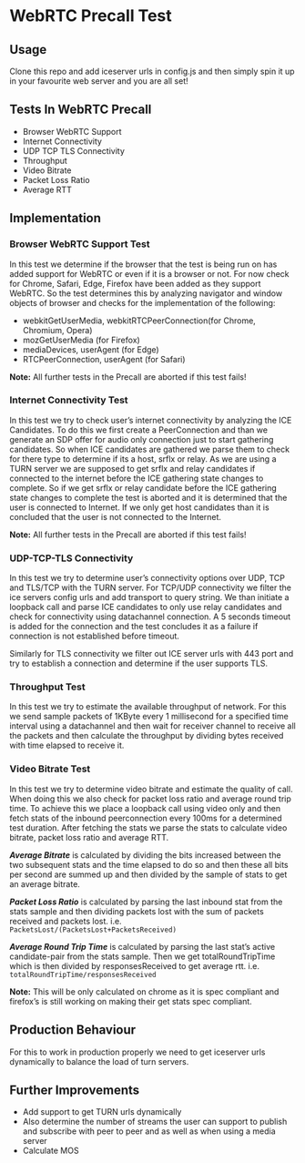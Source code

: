 # WebRTC Precall Test

## Usage
Clone this repo and add iceserver urls in config.js and then simply spin it up in your favourite web server and you are all set!

## Tests In WebRTC Precall
+ Browser WebRTC Support
+ Internet Connectivity
+ UDP TCP TLS Connectivity
+ Throughput
+ Video Bitrate
+ Packet Loss Ratio
+ Average RTT


## Implementation
### Browser WebRTC Support Test
In this test we determine if the browser that the test is being run on has added support for WebRTC or even if it is a browser or not. For now check for Chrome, Safari, Edge, Firefox have been added as they support WebRTC. So the test determines this by analyzing navigator and window objects of browser and checks for the implementation of the following:
- webkitGetUserMedia, webkitRTCPeerConnection(for Chrome, Chromium, Opera) 
- mozGetUserMedia (for Firefox)
- mediaDevices, userAgent (for Edge)
- RTCPeerConnection, userAgent (for Safari)

**Note:** All further tests in the Precall are aborted if this test fails!

### Internet Connectivity Test
In this test  we try to check user’s internet connectivity by analyzing the ICE Candidates. 
To do this we first create a PeerConnection and than we generate an SDP offer for audio only connection just to start gathering candidates. So when ICE candidates are gathered we parse them to check for there type to determine if its a host, srflx or relay. As we are using a TURN server we are supposed to get srflx and relay candidates if connected to the internet before the ICE gathering state changes to complete. So if we get srflx or relay candidate before the ICE gathering state changes to complete the test is aborted and it is determined that the user is connected to Internet. If we only get host candidates than it is concluded that the user is not connected to the Internet.

**Note:** All further tests in the Precall are aborted if this test fails!



### UDP-TCP-TLS Connectivity
In this test we try to determine user’s connectivity options over UDP, TCP and TLS/TCP with the TURN server. 
For TCP/UDP connectivity we filter the ice servers config urls and add transport to query string. We than initiate a loopback call and parse ICE candidates to only use relay candidates and check for connectivity using datachannel connection.
A 5 seconds timeout is added for the connection and the test concludes it as a failure if connection is not established before timeout.

Similarly for TLS connectivity we filter out ICE server urls with 443 port and try to establish a connection and determine if the user supports TLS.

### Throughput Test
In this test we try to estimate the available throughput of network.
For this we send sample packets of 1KByte every 1 millisecond for a specified time interval using a datachannel and then wait for  receiver channel to receive all the packets and then calculate the throughput by dividing bytes received with time elapsed to receive it.

### Video Bitrate Test
In this test we try to determine video bitrate and estimate the quality of call. When doing this we also check for packet loss ratio and average round trip time.
To achieve this we place a loopback call using video only and then fetch stats of the inbound peerconnection  every 100ms for a determined test duration. After fetching the stats we parse the stats to calculate video bitrate, packet loss ratio and average RTT.

**_Average Bitrate_** is calculated by dividing the bits increased between the two subsequent stats and the time elapsed to do so and then these all bits per second are summed up and then divided by the sample of stats to get an average bitrate. 

**_Packet Loss Ratio_** is calculated by parsing the last inbound stat from the stats sample and then dividing packets lost with the sum of packets received and packets lost.
i.e.       
	                `PacketsLost/(PacketsLost+PacketsReceived)`


**_Average Round Trip Time_** is calculated by parsing the last stat’s active candidate-pair from the stats sample. Then we get totalRoundTripTime which is then divided by responsesReceived to get average rtt.
i.e. 
	                `totalRoundTripTime/responsesReceived`

**Note:** This will be only calculated on chrome as it is spec compliant and firefox’s is still working on making their get stats spec compliant.

## Production Behaviour
For this to work in production properly we need to get iceserver urls dynamically to balance the load of turn servers.


## Further Improvements
+ Add support to get TURN urls dynamically
+ Also determine the number of streams the user can support to publish and subscribe with peer to peer and as well as when  using a media server
+ Calculate MOS
